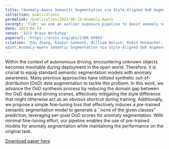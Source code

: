 ```yaml
---
title: "Anomaly-Aware Semantic Segmentation via Style-Aligned OoD Augmentation"
collection: publications
permalink: /publication/2023-08-19-Anomaly-Aware
excerpt: 'tldr: we use an outlier exposure pipeline to boost anomaly segmentation performance with style alignment'
date: 2023-08-19
venue: 'ICCV Bravo Workshop'
paperurl: 'https://arxiv.org/abs/2308.09965'
citation: 'Dan Zhang, Kaspar Sakmann, William Beluch, Robin Hutmacher, Yumeng Li (2023). 
&quot;Anomaly-Aware Semantic Segmentation via Style-Aligned OoD Augmentation.&quot; <i>arXiv:2308.09965</i>'
---
```


Within the context of autonomous driving, encountering unknown objects becomes inevitable during deployment in the open world. Therefore, it is crucial to equip standard semantic segmentation models with anomaly awareness. Many previous approaches have utilized synthetic out-of-distribution (OoD) data augmentation to tackle this problem. In this work, we advance the OoD synthesis process by reducing the domain gap between the OoD data and driving scenes, effectively mitigating the style difference that might otherwise act as an obvious shortcut during training. Additionally, we propose a simple fine-tuning loss that effectively induces a pre-trained semantic segmentation model to generate a ``none of the given classes" prediction, leveraging per-pixel OoD scores for anomaly segmentation. With minimal fine-tuning effort, our pipeline enables the use of pre-trained models for anomaly segmentation while maintaining the performance on the original task.

[Download paper here](https://arxiv.org/pdf/2308.09965)

